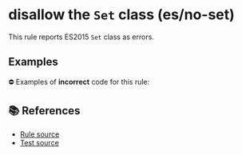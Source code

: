 # disallow the `Set` class (es/no-set)

This rule reports ES2015 `Set` class as errors.

## Examples

⛔ Examples of **incorrect** code for this rule:

<eslint-playground type="bad" code="/*eslint es/no-set: error */
let set = new Set()
" />

## 📚 References

- [Rule source](https://github.com/mysticatea/eslint-plugin-es/blob/v1.3.0/lib/rules/no-set.js)
- [Test source](https://github.com/mysticatea/eslint-plugin-es/blob/v1.3.0/tests/lib/rules/no-set.js)
